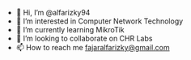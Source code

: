 - 👋 Hi, I’m @alfarizky94
- 👀 I’m interested in Computer Network Technology
- 🌱 I’m currently learning MikroTik
- 💞️ I’m looking to collaborate on CHR Labs
- 📫 How to reach me fajaralfarizky@gmail.com

<!---
alfarizky94/alfarizky94 is a ✨ special ✨ repository because its `README.md` (this file) appears on your GitHub profile.
You can click the Preview link to take a look at your changes.
--->
